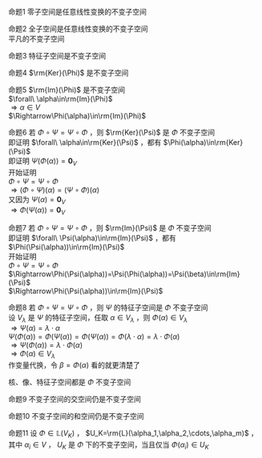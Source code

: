 命题1 零子空间是任意线性变换的不变子空间  
  
命题2 全子空间是任意线性变换的不变子空间  
平凡的不变子空间  
  
命题3 特征子空间是不变子空间  
  
命题4  $\rm{Ker}(\Phi)$ 是不变子空间  
  
命题5  $\rm{Im}(\Phi)$ 是不变子空间  
 $\forall\ \alpha\in\rm{Im}(\Phi)$   
 $\Rightarrow\alpha\in V$   
 $\Rightarrow\Phi(\alpha)\in\rm{Im}(\Phi)$   
  
命题6 若 $\Phi\circ\Psi=\Psi\circ\Phi$ ，则 $\rm{Ker}(\Psi)$ 是 $\Phi$ 不变子空间  
即证明 $\forall\ \alpha\in\rm{Ker}(\Psi)$ ，都有 $\Phi(\alpha)\in\rm{Ker}(\Psi)$   
即证明 $\Psi(\Phi(\alpha))=\mathbf0_V$   
开始证明  
 $\Phi\circ\Psi=\Psi\circ\Phi$   
 $\Rightarrow(\Phi\circ\Psi)(\alpha)=(\Psi\circ\Phi)(\alpha)$   
又因为 $\Psi(\alpha)=\mathbf0_V$   
 $\Rightarrow\Phi(\Psi(\alpha))=\mathbf0_V$   
  
命题7 若 $\Phi\circ\Psi=\Psi\circ\Phi$ ，则 $\rm{Im}(\Psi)$ 是 $\Phi$ 不变子空间  
即证明 $\forall\ \Psi(\alpha)\in\rm{Im}(\Psi)$ ，都有 $\Phi(\Psi(\alpha))\in\rm{Im}(\Psi)$   
开始证明  
 $\Phi\circ\Psi=\Psi\circ\Phi$   
 $\Rightarrow\Phi(\Psi(\alpha))=\Psi(\Phi(\alpha))=\Psi(\beta)\in\rm{Im}(\Psi)$   
 $\Rightarrow\Phi(\Psi(\alpha))\in\rm{Im}(\Psi)$   
  
命题8 若 $\Phi\circ\Psi=\Psi\circ\Phi$ ，则 $\Psi$ 的特征子空间是 $\Phi$ 不变子空间  
设 $V_{\lambda}$ 是 $\Psi$ 的特征子空间，任取 $\alpha\in V_{\lambda}$ ，则 $\Phi(\alpha)\in V_{\lambda}$   
 $\Rightarrow\Psi(\alpha)=\lambda\cdot\alpha$   
 $\Psi(\Phi(\alpha))=\Phi(\Psi(\alpha))=\Phi(\Psi(\alpha))=\Phi(\lambda\cdot\alpha)=\lambda\cdot\Phi(\alpha)$   
 $\Rightarrow\Psi(\Phi(\alpha))=\lambda\cdot\Phi(\alpha)$   
 $\Rightarrow\Phi(\alpha)\in V_{\lambda}$   
作变量代换，令 $\beta=\Phi(\alpha)$ 看的就更清楚了  
  
核、像、特征子空间都是 $\Phi$ 不变子空间  
  
命题9 不变子空间的交空间仍是不变子空间  
  
命题10 不变子空间的和空间仍是不变子空间  
  
命题11 设 $\Phi\in\mathbb{L}(V_K)$ ， $U_K=\rm{L}(\alpha_1,\alpha_2,\cdots,\alpha_m)$ ，其中 $\alpha_i\in V$ ， $U_K$ 是 $\Phi$ 下的不变子空间，当且仅当 $\Phi(\alpha_i)\in U_K$   

